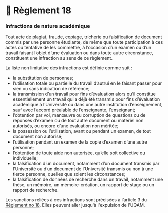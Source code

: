 # 🚫 Règlement 18

### Infractions de nature académique

Tout acte de plagiat, fraude, copiage, tricherie ou falsification de document commis par une personne étudiante, de même que toute participation à ces actes ou tentative de les commettre, à l’occasion d’un examen ou d’un travail faisant l’objet d’une évaluation ou dans toute autre circonstance, constituent une infraction au sens de ce règlement.

La liste non limitative des infractions est définie comme suit :

* la substitution de personnes;
* l’utilisation totale ou partielle du travail d’autrui en le faisant passer pour sien ou sans indication de référence;
* la transmission d’un travail pour fins d’évaluation alors qu’il constitue essentiellement un travail qui a déjà été transmis pour fins d’évaluation académique à l’Université ou dans une autre institution d’enseignement, sauf avec l’accord préalable de l’enseignante, l’enseignant;
* l’obtention par vol, manœuvre ou corruption de questions ou de réponses d’examen ou de tout autre document ou matériel non autorisés, ou encore d’une évaluation non méritée;
* la possession ou l’utilisation, avant ou pendant un examen, de tout document non autorisé;
* l’utilisation pendant un examen de la copie d’examen d’une autre personne;
* l’obtention de toute aide non autorisée, qu’elle soit collective ou individuelle;
* la falsification d’un document, notamment d’un document transmis par l’Université ou d’un document de l’Université transmis ou non à une tierce personne, quelles que soient les circonstances;
* la falsification de données de recherche dans un travail, notamment une thèse, un mémoire, un mémoire-création, un rapport de stage ou un rapport de recherche.

Les sanctions reliées à ces infractions sont précisées à l’article 3 du [Règlement no 18](http://r18.uqam.ca). Elles peuvent aller jusqu'à l'expulsion de l'UQAM.
